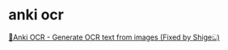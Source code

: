 # anki ocr

[📸Anki OCR - Generate OCR text from images (Fixed by Shigeඞ)](https://ankiweb.net/shared/info/546383173)